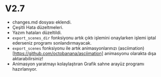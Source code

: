 # V2.7


* changes.md dosyası eklendi.
* Çeşitli Hata düzeltmeleri.
* Yazım hataları düzeltildi.
* `export_scenes_dir` fonksiyonu artık çıktı işlemini onaylarken işlemi iptal ederseniz programı sonlandırmayacak. 
* `export_scenes` fonksiyonu ile artık animasyonlarınızı (asciimation)[https://github.com/octobanana/asciimation] animasyonu olarakta dışa aktarabilirsiniz!
* Animasyon yaratmayı kolaylaştıran Grafik sahne arayüz programı hazırlanıyor.